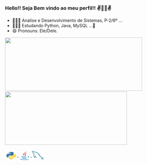 ### Hello!! Seja Bem vindo ao meu perfil!! ✌️👻👾✌️


- 👨🏾‍💻 Analise e Desenvolvimento de Sistemas, P-2/6º ...
- 👨🏾‍💻 Estudando Python, Java, MySQL ...🤯
- 😄 Pronouns: Ele/Dele.
<div>
  <a href="https://github.com/RenanRhaldney">
  <img height="175em" width="450" src="https://github-readme-stats.vercel.app/api?username=RenanRhaldney&show_icons=true&theme=radical&include_all_commits=true&count_private=true"/>
  <img height="175em" width="400"src="https://github-readme-stats.vercel.app/api/top-langs/?username=RenanRhaldney&layout=compact&langs_count=7&theme=radical"/>
</div>

  <div style="display: inline_block"><br>
  <img align="center" alt="Renan-Python" height="30" width="40" src="https://raw.githubusercontent.com/devicons/devicon/master/icons/python/python-original.svg">
  <img align="center" alt="Renan-Java" height="30" width="40" src="https://raw.githubusercontent.com/devicons/devicon/master/icons/java/java-original.svg">
  <img align="center" alt="Renan-MySQL" height="30" width="40" src="https://raw.githubusercontent.com/devicons/devicon/master/icons/mysql/mysql-original.svg">

</div>

